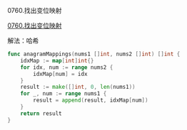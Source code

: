 0760.找出变位映射

[0760.找出变位映射](https://leetcode.cn/problems/find-anagram-mappings/)



解法：哈希



```go
func anagramMappings(nums1 []int, nums2 []int) []int {
	idxMap := map[int]int{}
	for idx, num := range nums2 {
		idxMap[num] = idx
	}
	result := make([]int, 0, len(nums1))
	for _, num := range nums1 {
		result = append(result, idxMap[num])
	}
	return result
}
```


